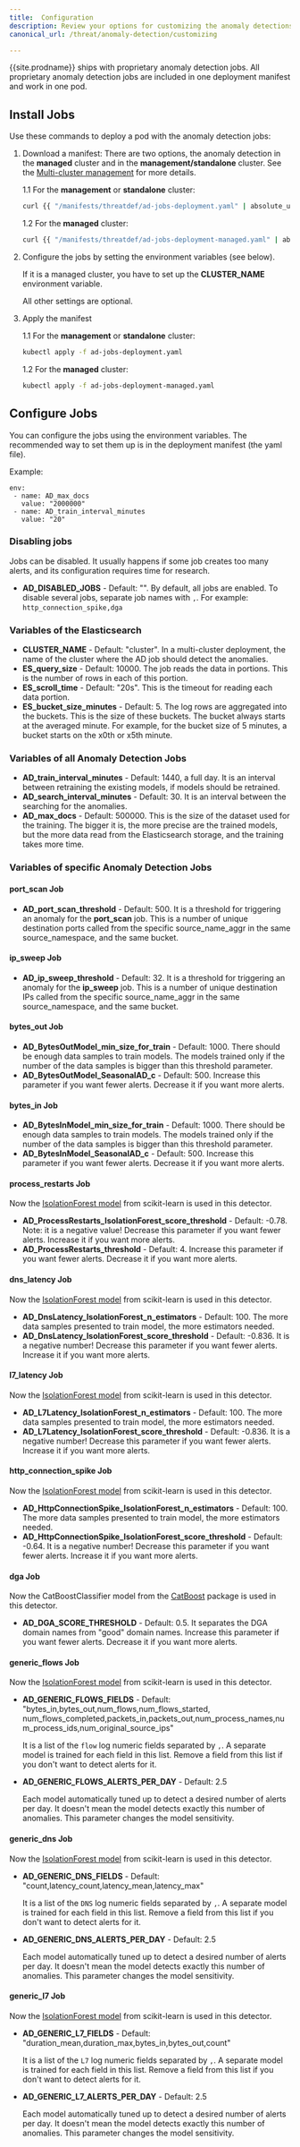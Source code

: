 ```yaml
---
title:  Configuration
description: Review your options for customizing the anomaly detections jobs.
canonical_url: /threat/anomaly-detection/customizing

---
```


{{site.prodname}} ships with proprietary anomaly detection jobs.
All proprietary anomaly detection jobs are included in one deployment manifest and work in one pod.

## Install Jobs
Use these commands to deploy a pod with the anomaly detection jobs:

1. Download a manifest:
There are two options, the anomaly detection in the **managed** cluster and in the **management/standalone** cluster.
   See the [Multi-cluster management] for more details.

    1.1 For the **management** or **standalone** cluster:
    ```bash
    curl {{ "/manifests/threatdef/ad-jobs-deployment.yaml" | absolute_url }} -O
    ```
    1.2 For the **managed** cluster:
    ```bash
    curl {{ "/manifests/threatdef/ad-jobs-deployment-managed.yaml" | absolute_url }} -O
    ```

2. Configure the jobs by setting the environment variables (see below).

   If it is a managed cluster, you have to set up the **CLUSTER_NAME** environment variable.

   All other settings are optional.

3. Apply the manifest

    1.1 For the **management** or **standalone** cluster:
    ```bash
    kubectl apply -f ad-jobs-deployment.yaml
    ```
    1.2 For the **managed** cluster:
    ```bash
    kubectl apply -f ad-jobs-deployment-managed.yaml
    ```

## Configure Jobs
You can configure the jobs using the environment variables.
The recommended way to set them up is in the deployment manifest (the yaml file).

Example:

```
env:
 - name: AD_max_docs
   value: "2000000"
 - name: AD_train_interval_minutes
   value: "20"
```

### Disabling jobs
Jobs can be disabled. It usually happens if some job creates too many alerts,
and its configuration requires time for research.
- **AD_DISABLED_JOBS** - Default: "". By default, all jobs are enabled.
To disable several jobs, separate job names with `,`.
For example: `http_connection_spike,dga`




### Variables of the Elasticsearch
-   **CLUSTER_NAME** - Default: "cluster".
In a multi-cluster deployment, the name of the cluster where the AD job should detect the anomalies.
-   **ES_query_size** - Default: 10000.
The job reads the data in portions. This is the number of rows in each of this portion.
-   **ES_scroll_time** - Default: "20s".
This is the timeout for reading each data portion.
-   **ES_bucket_size_minutes** - Default: 5.
The log rows are aggregated into the buckets. This is the size of these buckets. The bucket always starts at the averaged minute. For example, for the bucket size of 5 minutes, a bucket starts on the x0th or x5th minute.

### Variables of all Anomaly Detection Jobs
-   **AD_train_interval_minutes** - Default: 1440, a full day. It is an interval between retraining the existing models, if models should be retrained.
-   **AD_search_interval_minutes** - Default: 30. It is an interval between the searching for the anomalies.
-   **AD_max_docs** - Default: 500000. This is the size of the dataset used for the training. The bigger it is, the more precise are the trained models, but the more data read from the Elasticsearch storage, and the training takes more time.

### Variables of specific Anomaly Detection Jobs

#### port_scan Job
-   **AD_port_scan_threshold** - Default: 500. It is a threshold for triggering an anomaly for the **port_scan** job. This is a number of unique destination ports called from the specific source_name_aggr in the same source_namespace, and the same bucket.

#### ip_sweep Job
-   **AD_ip_sweep_threshold** - Default: 32. It is a threshold for triggering an anomaly for the **ip_sweep** job. This is a number of unique destination IPs called from the specific source_name_aggr in the same source_namespace, and the same bucket.

#### bytes_out Job
-   **AD_BytesOutModel_min_size_for_train** - Default: 1000. There should be enough data samples to train models.
    The models trained only if the number of the data samples is bigger than this threshold parameter.
-   **AD_BytesOutModel_SeasonalAD_c** - Default: 500. Increase this parameter if you want fewer alerts.
    Decrease it if you want more alerts.

#### bytes_in Job
-   **AD_BytesInModel_min_size_for_train** - Default: 1000. There should be enough data samples to train models.
    The models trained only if the number of the data samples is bigger than this threshold parameter.
-   **AD_BytesInModel_SeasonalAD_c** - Default: 500. Increase this parameter if you want fewer alerts.
    Decrease it if you want more alerts.

#### process_restarts Job
Now the [IsolationForest model] from scikit-learn is used in this detector.
-   **AD_ProcessRestarts_IsolationForest_score_threshold** - Default: -0.78. Note: it is a negative value!
    Decrease this parameter if you want fewer alerts. Increase it if you want more alerts.
-   **AD_ProcessRestarts_threshold** - Default: 4. Increase this parameter if you want fewer alerts.
    Decrease it if you want more alerts.

#### dns_latency Job
Now the [IsolationForest model] from scikit-learn is used in this detector.
-   **AD_DnsLatency_IsolationForest_n_estimators** - Default: 100. The more data samples presented to train model, the more
    estimators needed.
-   **AD_DnsLatency_IsolationForest_score_threshold** - Default: -0.836. It is a negative number!
    Decrease this parameter if you want fewer alerts.
    Increase it if you want more alerts.

#### l7_latency Job
Now the [IsolationForest model] from scikit-learn is used in this detector.
-   **AD_L7Latency_IsolationForest_n_estimators** - Default: 100. The more data samples presented to train model, the more
    estimators needed.
-   **AD_L7Latency_IsolationForest_score_threshold** - Default: -0.836. It is a negative number!
    Decrease this parameter if you want fewer alerts.
    Increase it if you want more alerts.

#### http_connection_spike Job
Now the [IsolationForest model] from scikit-learn is used in this detector.
-   **AD_HttpConnectionSpike_IsolationForest_n_estimators** - Default: 100. The more data samples presented to train
    model, the more estimators needed.
-   **AD_HttpConnectionSpike_IsolationForest_score_threshold** - Default: -0.64. It is a negative number!
    Decrease this parameter if you want fewer alerts.
    Increase it if you want more alerts.

#### dga Job
Now the CatBoostClassifier model from the [CatBoost] package is used in this detector.
-   **AD_DGA_SCORE_THRESHOLD** - Default: 0.5. It separates the DGA domain names from "good" domain names.
    Increase this parameter if you want fewer alerts.
    Decrease it if you want more alerts.

#### generic_flows Job
Now the [IsolationForest model] from scikit-learn is used in this detector.
- **AD_GENERIC_FLOWS_FIELDS** - Default: "bytes_in,bytes_out,num_flows,num_flows_started,
    num_flows_completed,packets_in,packets_out,num_process_names,num_process_ids,num_original_source_ips" 
    
    It is a list of the `flow` log numeric fields separated by `,`.
    A separate model is trained for each field in this list.
    Remove a field from this list if you don't want to detect alerts for it.
- **AD_GENERIC_FLOWS_ALERTS_PER_DAY** - Default: 2.5 
 
  Each model automatically tuned up to detect a desired number of alerts per day. It doesn't mean
  the model detects exactly this number of anomalies. This parameter changes the model sensitivity.

#### generic_dns Job
Now the [IsolationForest model] from scikit-learn is used in this detector.
- **AD_GENERIC_DNS_FIELDS** - Default: "count,latency_count,latency_mean,latency_max"
    
    It is a list of the `DNS` log numeric fields separated by `,`.
    A separate model is trained for each field in this list.
    Remove a field from this list if you don't want to detect alerts for it.
- **AD_GENERIC_DNS_ALERTS_PER_DAY** - Default: 2.5 
 
  Each model automatically tuned up to detect a desired number of alerts per day. It doesn't mean
  the model detects exactly this number of anomalies. This parameter changes the model sensitivity.

#### generic_l7 Job
Now the [IsolationForest model] from scikit-learn is used in this detector.
- **AD_GENERIC_L7_FIELDS** - Default: "duration_mean,duration_max,bytes_in,bytes_out,count"
    
    It is a list of the `L7` log numeric fields separated by `,`.
    A separate model is trained for each field in this list.
    Remove a field from this list if you don't want to detect alerts for it.
- **AD_GENERIC_L7_ALERTS_PER_DAY** - Default: 2.5 
 
  Each model automatically tuned up to detect a desired number of alerts per day. It doesn't mean
  the model detects exactly this number of anomalies. This parameter changes the model sensitivity.

[Multi-cluster management]: /multicluster/index
[IsolationForest model]: https://scikit-learn.org/stable/modules/generated/sklearn.ensemble.IsolationForest.html
[CatBoost]: https://catboost.ai/docs
